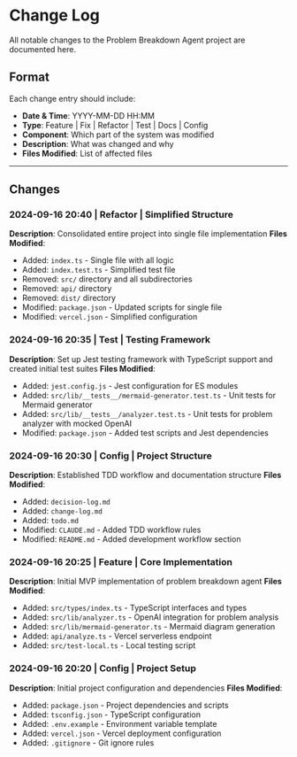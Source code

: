 # Change Log

All notable changes to the Problem Breakdown Agent project are documented here.

## Format

Each change entry should include:
- **Date & Time**: YYYY-MM-DD HH:MM
- **Type**: Feature | Fix | Refactor | Test | Docs | Config
- **Component**: Which part of the system was modified
- **Description**: What was changed and why
- **Files Modified**: List of affected files

---

## Changes

### 2024-09-16 20:40 | Refactor | Simplified Structure
**Description**: Consolidated entire project into single file implementation
**Files Modified**:
- Added: `index.ts` - Single file with all logic
- Added: `index.test.ts` - Simplified test file
- Removed: `src/` directory and all subdirectories
- Removed: `api/` directory
- Removed: `dist/` directory
- Modified: `package.json` - Updated scripts for single file
- Modified: `vercel.json` - Simplified configuration

### 2024-09-16 20:35 | Test | Testing Framework
**Description**: Set up Jest testing framework with TypeScript support and created initial test suites
**Files Modified**:
- Added: `jest.config.js` - Jest configuration for ES modules
- Added: `src/lib/__tests__/mermaid-generator.test.ts` - Unit tests for Mermaid generator
- Added: `src/lib/__tests__/analyzer.test.ts` - Unit tests for problem analyzer with mocked OpenAI
- Modified: `package.json` - Added test scripts and Jest dependencies

### 2024-09-16 20:30 | Config | Project Structure
**Description**: Established TDD workflow and documentation structure
**Files Modified**:
- Added: `decision-log.md`
- Added: `change-log.md`
- Added: `todo.md`
- Modified: `CLAUDE.md` - Added TDD workflow rules
- Modified: `README.md` - Added development workflow section

### 2024-09-16 20:25 | Feature | Core Implementation
**Description**: Initial MVP implementation of problem breakdown agent
**Files Modified**:
- Added: `src/types/index.ts` - TypeScript interfaces and types
- Added: `src/lib/analyzer.ts` - OpenAI integration for problem analysis
- Added: `src/lib/mermaid-generator.ts` - Mermaid diagram generation
- Added: `api/analyze.ts` - Vercel serverless endpoint
- Added: `src/test-local.ts` - Local testing script

### 2024-09-16 20:20 | Config | Project Setup
**Description**: Initial project configuration and dependencies
**Files Modified**:
- Added: `package.json` - Project dependencies and scripts
- Added: `tsconfig.json` - TypeScript configuration
- Added: `.env.example` - Environment variable template
- Added: `vercel.json` - Vercel deployment configuration
- Added: `.gitignore` - Git ignore rules